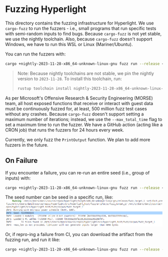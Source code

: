 # Fuzzing Hyperlight

This directory contains the fuzzing infrastructure for Hyperlight. We use `cargo-fuzz` to run the fuzzers - i.e., small programs that run specific tests with semi-random inputs to find bugs. Because `cargo-fuzz` is not yet stable, we use the nightly toolchain. Also, because `cargo-fuzz` doesn't support Windows, we have to run this WSL or Linux (Mariner/Ubuntu).

You can run the fuzzers with:
```sh
cargo +nightly-2023-11-28-x86_64-unknown-linux-gnu fuzz run --release <fuzzer_name>
```

> Note: Because nightly toolchains are not stable, we pin the nightly version to `2023-11-28`. To install this toolchain, run:
> ```sh
> rustup toolchain install nightly-2023-11-28-x86_64-unknown-linux-gnu
> ```

As per Microsoft's Offensive Research & Security Engineering (MORSE) team, all host exposed functions that receive or interact with guest data must be continuously fuzzed for, at least, 500 million fuzz test cases without any crashes. Because `cargo-fuzz` doesn't support setting a maximum number of iterations; instead, we use the `--max_total_time` flag to set a maximum time to run the fuzzer. We have a GitHub action (acting like a CRON job) that runs the fuzzers for 24 hours every week.

Currently, we only fuzz the `PrintOutput` function. We plan to add more fuzzers in the future.

## On Failure 

If you encounter a failure, you can re-run an entire seed (i.e., group of inputs) with:
```sh
cargo +nightly-2023-11-28-x86_64-unknown-linux-gnu fuzz run --release <fuzzer_name> -- -seed=<seed-number>
```

The seed number can be seed in a specific run, like:
![fuzz-seed](doc-assets/image.png)

Or, if repro-ing a failure from CI, you can download the artifact from the fuzzing run, and run it like:

```sh
cargo +nightly-2023-11-28-x86_64-unknown-linux-gnu fuzz run --release -O <fuzzer_name> <fuzzer-input (e.g., fuzz/artifacts/fuzz_target_1/crash-93c522e64ee822034972ccf7026d3a8f20d5267c>
```